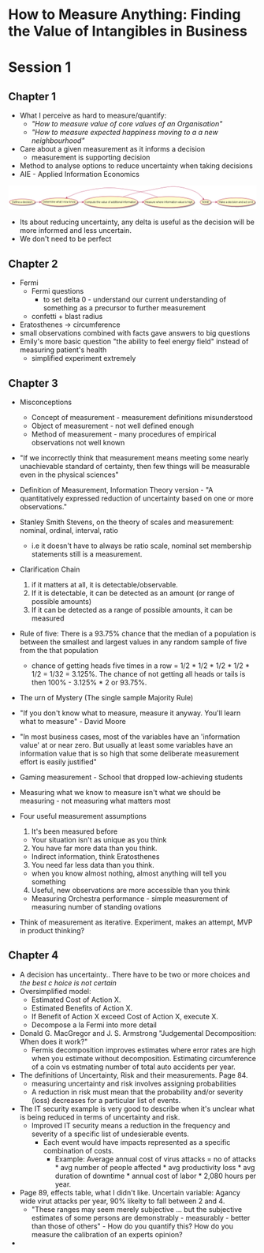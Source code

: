 # How to Measure Anything: Finding the Value of Intangibles in Business

# Session 1
## Chapter 1
* What I perceive as hard to measure/quantify:
  * *"How to measure value of core values of an Organisation"*
  * *"How to measure expected happiness moving to a a new neighbourhood"*
* Care about a given measurement as it informs a decision
  * measurement is supporting decision
* Method to analyse options to reduce uncertainty when taking decisions
* AIE - Applied Information Economics

<!--
```
@startuml images/aie_method
!include diagrams/aie_method.puml
@enduml
```
-->
![](images/aie_method.png)

* Its about reducing uncertainty, any delta is useful as the decision will be more informed and less uncertain.
* We don't need to be perfect

## Chapter 2
* Fermi
  * Fermi questions
    * to set delta 0 - understand our current understanding of something as a precursor to further measurement
  * confetti + blast radius
* Eratosthenes -> circumference
* small observations combined with facts gave answers to big questions
* Emily's more basic question "the ability to feel energy field" instead of measuring patient's health
  * simplified experiment extremely

## Chapter 3
* Misconceptions
  * Concept of measurement - measurement definitions misunderstood
  * Object of measurement - not well defined enough
  * Method of measurement - many procedures of empirical observations not well known

* "If we incorrectly think that measurement means meeting some nearly
  unachievable standard of certainty, then few things will be
  measurable even in the physical sciences"
* Definition of Measurement, Information Theory version - "A
  quantitatively expressed reduction of uncertainty based on one or
  more observations."
* Stanley Smith Stevens, on the theory of scales and measurement: nominal, ordinal, interval, ratio
  * i.e it doesn't have to always be ratio scale, nominal set membership statements still is a measurement.
* Clarification Chain
  1. if it matters at all, it is detectable/observable.
  2. If it is detectable, it can be detected as an amount (or range of possible amounts)
  3. If it can be detected as a range of possible amounts, it can be measured
* Rule of five: There is a 93.75% chance that the median of a population is between the smallest and largest values in any random sample of five from the that population
  * chance of getting heads five times in a row = 1/2 * 1/2 * 1/2 * 1/2 * 1/2 = 1/32 = 3.125%. The chance of not getting all heads or tails is then 100% - 3.125% * 2 or 93.75%.
* The urn of Mystery (The single sample Majority Rule)
* "If you don't know what to measure, measure it anyway. You'll learn what to measure" - David Moore
* "In most business cases, most of the variables have an 'information value' at or near zero. But usually at least some variables have an information value that is so high that some deliberate measurement effort is easily justified"
* Gaming measurement - School that dropped low-achieving students
* Measuring what we know to measure isn't what we should be measuring - not measuring what matters most
* Four useful measurement assumptions
  1. It's been measured before
    * Your situation isn't as unique as you think
  2. You have far more data than you think.
    * Indirect information, think Eratosthenes
  3. You need far less data than you think.
    * when you know almost nothing, almost anything will tell you something
  4. Useful, new observations are more accessible than you think
    * Measuring Orchestra performance - simple measurement of measuring number of standing ovations
* Think of measurement as iterative. Experiment, makes an attempt, MVP in product thinking?

## Chapter 4

* A decision has uncertainty.. There have to be two or more choices and _the best c hoice is not certain_
* Oversimplified model: 
  * Estimated Cost of Action X.
  * Estimated Benefits of Action X.
  * If Benefit of Action X exceed Cost of Action X, execute X.
  * Decompose a la Fermi into more detail
* Donald G. MacGregor and J. S. Armstrong "Judgemental Decomposition: When does it work?" 
  * Fermis decomposition improves estimates where error rates are high when you estimate without decomposition. Estimating circumference of a coin vs estmating number of total auto accidents per year.
* The definitions of Uncertainty, Risk and their measurements. Page 84.
  * measuring uncertainty and risk involves assigning probabilities
  * A reduction in risk must mean that the probability and/or severity (loss) decreases for a particular list of events.
* The IT security example is very good to describe when it's unclear what is being reduced in terms of uncertainty and risk.
  * Improved IT security means a reduction in the frequency and severity of a specific list of undesierable events.
    * Each event would have impacts represented as a specific combination of costs. 
      * Example: Average annual cost of virus attacks = no of attacks * avg number of people affected * avg productivity loss * avg duration of downtime * annual cost of labor * 2,080 hours per year.
* Page 89, effects table, what I didn't like. Uncertain variable: Agancy wide virut attacks per year, 90% likelty to fall between 2 and 4. 
  * "These ranges may seem merely subjective ... but the subjective estimates of some persons are demonstrably - measurably - better than those of others" - How do you quantify this? How do you measure the calibration of an experts opinion? 
 * 
 

<!--  LocalWords:  startuml aie puml enduml png
 -->
